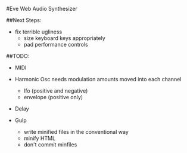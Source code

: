#Eve Web Audio Synthesizer

##Next Steps:
* fix terrible ugliness
  * size keyboard keys appropriately
  * pad performance controls

##TODO:
* MIDI

* Harmonic Osc needs modulation amounts moved into each channel
  * lfo (positive and negative)
  * envelope (positive only)

* Delay

* Gulp
  * write minified files in the conventional way
  * minify HTML
  * don't commit minfiles
